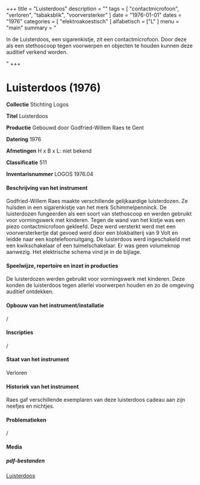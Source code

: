 ﻿+++
title = "Luisterdoos"
description = ""
tags = [
    "contactmicrofoon",
"verloren",
"tabaksblik",
"voorversterker"
]
date = "1976-01-01"
dates = "1976"
categories = [
    "elektroakoestisch"
]
alfabetisch = ["L"
]
menu = "main"
summary = "<p>In de Luisterdoos, een sigarenkistje, zit een contactmicrofoon. Door deze als een stethoscoop tegen voorwerpen en objecten te houden kunnen deze auditief verkend worden.  </p>"
+++

# Luisterdoos (1976)


**Collectie**
Stichting Logos

**Titel**
Luisterdoos

**Productie**
Gebouwd door Godfried-Willem Raes te Gent

**Datering**
1976

**Afmetingen**
H x B x L: niet bekend

**Classificatie**
511

**Inventarisnummer**
LOGOS 1976.04

#### Beschrijving van het instrument
Godfried-Willem Raes maakte verschillende gelijkaardige luisterdozen. Ze huisden in een sigarenkistje van het merk Schimmelpenninck. De luisterdozen fungeerden als een soort van stethoscoop en werden gebruikt voor vormingswerk met kinderen. Tegen de wand van het kistje was een piezo contactmicrofoon gekleefd. Deze werd versterkt werd met een voorversterkertje dat gevoed werd door een blokbatterij van 9 Volt en leidde naar een koptelefoonuitgang. De luisterdoos werd ingeschakeld met een kwikschakelaar of een tuimelschakelaar. Er was geen volumeknop aanwezig. Het elektrische schema vind je in de bijlage.

#### Speelwijze, repertoire en inzet in producties
De luisterdozen werden gebruikt voor vormingswerk met kinderen. Deze konden de luisterdoos tegen allerlei voorwerpen houden en zo de omgeving auditief ontdekken.

#### Opbouw van het instrument/installatie
/

#### Inscripties
/

#### Staat van het instrument
Verloren

#### Historiek van het instrument
Raes gaf verschillende exemplaren van deze luisterdoos cadeau aan zijn neefjes en nichtjes.

#### Problematieken
/

#### Media

##### pdf-bestanden
[Luisterdoos](/logoscollectie/pdf/Luisterdoos/Luisterdoos%20schema.pdf)

